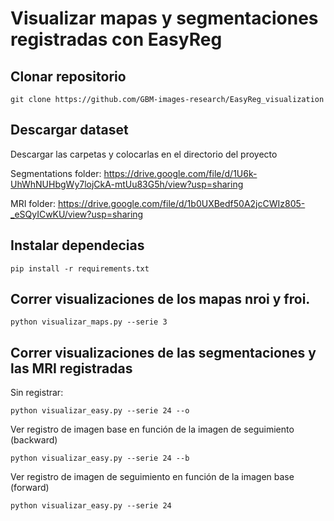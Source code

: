 # Visualizar mapas y segmentaciones registradas con EasyReg

## Clonar repositorio
```
git clone https://github.com/GBM-images-research/EasyReg_visualization
```

## Descargar dataset
Descargar las carpetas y colocarlas en el directorio del proyecto 

Segmentations folder:
https://drive.google.com/file/d/1U6k-UhWhNUHbgWy7lojCkA-mtUu83G5h/view?usp=sharing

MRI folder:
https://drive.google.com/file/d/1b0UXBedf50A2jcCWIz805-_eSQyICwKU/view?usp=sharing

## Instalar dependecias
```
pip install -r requirements.txt

```
## Correr visualizaciones de los mapas nroi y froi.
``` 
python visualizar_maps.py --serie 3 

```
## Correr visualizaciones de las segmentaciones y las MRI registradas
Sin registrar:
```
python visualizar_easy.py --serie 24 --o

```
Ver registro de imagen base en función de la imagen de seguimiento (backward)
```
python visualizar_easy.py --serie 24 --b

```
Ver registro de imagen de seguimiento en función de la imagen base (forward)
```
python visualizar_easy.py --serie 24 

```
